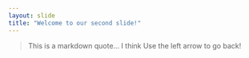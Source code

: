 ```yaml
---
layout: slide
title: "Welcome to our second slide!"
---
```

> This is a markdown quote... I think
Use the left arrow to go back!
